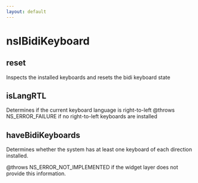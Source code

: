 ```yaml
---
layout: default
---
```


# nsIBidiKeyboard #

## reset ##

Inspects the installed keyboards and resets the bidi keyboard state


## isLangRTL ##

Determines if the current keyboard language is right-to-left
@throws NS_ERROR_FAILURE if no right-to-left keyboards are installed


## haveBidiKeyboards ##

Determines whether the system has at least one keyboard of each direction
installed.

@throws NS_ERROR_NOT_IMPLEMENTED if the widget layer does not provide this
information.

